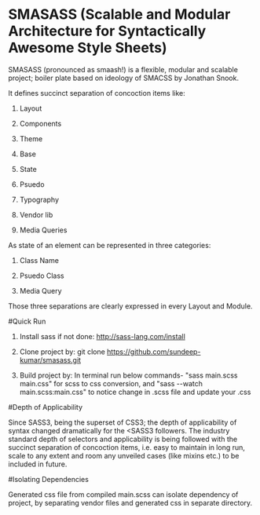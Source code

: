 # SMASASS (Scalable and Modular Architecture for Syntactically Awesome Style Sheets)

SMASASS (pronounced as smaash!) is a flexible, modular and scalable project; boiler plate based on ideology of SMACSS by Jonathan Snook.

It defines succinct separation of concoction items like:

1. Layout

2. Components

3. Theme

4. Base

5. State

6. Psuedo

7. Typography

8. Vendor lib

9. Media Queries

As state of an element can be represented in three categories:

1. Class Name

2. Psuedo Class

3. Media Query

Those three separations are clearly expressed in every Layout and Module.

#Quick Run

1. Install sass if not done:
http://sass-lang.com/install

2. Clone project by:
git clone https://github.com/sundeep-kumar/smasass.git

3. Build project by:
In terminal run below commands-
"sass main.scss main.css" for scss to css conversion, and
"sass --watch main.scss:main.css" to notice change in .scss file and update your .css

#Depth of Applicability

Since SASS3, being the superset of CSS3; the depth of applicability of syntax changed dramatically for the <SASS3 followers. The industry standard depth of selectors and applicability is being followed with the succinct separation of concoction items, i.e. easy to maintain in long run, scale to any extent and room any unveiled cases (like mixins etc.) to be included in future.

#Isolating Dependencies

Generated css file from compiled main.scss can isolate dependency of project, by separating vendor files and generated css in separate directory. 